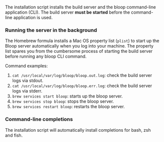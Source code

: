 The installation script installs the build server and the bloop command-line application (CLI).
The build server **must be started** before the command-line application is used.

### Running the server in the background

The Homebrew formula installs a Mac OS property list (`plist`) to start up the Bloop server
automatically when you log into your machine. The property list spares you from the cumbersome
process of starting the build server before running any bloop CLI command.

Command examples:

1. `cat /usr/local/var/log/bloop/bloop.out.log`: check the build server logs via stdout.
1. `cat /usr/local/var/log/bloop/bloop.err.log`: check the build server logs via stderr.
1. `brew services start bloop`: starts up the bloop server.
1. `brew services stop bloop`: stops the bloop server.
1. `brew services restart bloop`: restarts the bloop server.

### Command-line completions

The installation script will automatically install completions for bash, zsh and fish.
